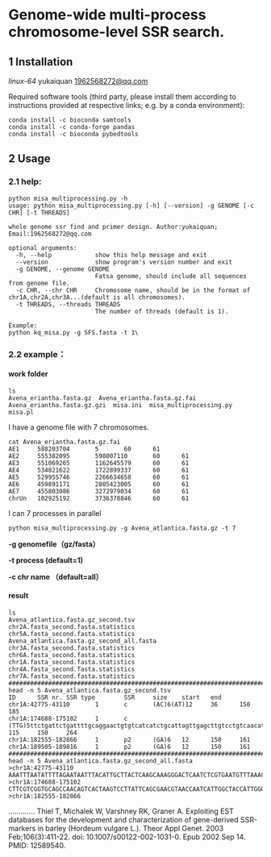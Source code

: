 # Genome-wide multi-process chromosome-level **SSR** search.

## 1 Installation

 *linux-64*    yukaiquan 1962568272@qq.com

Required software tools (third party, please install them according to instructions provided at respective links; e.g. by a conda environment):

```shell
conda install -c bioconda samtools
conda install -c conda-forge pandas
conda install -c bioconda pybedtools
```

## 2 Usage

### 2.1 help:

```shell
python misa_multiprocessing.py -h
usage: python misa_multiprocessing.py [-h] [--version] -g GENOME [-c CHR] [-t THREADS]

whole genome ssr find and primer design. Author:yukaiquan; Email:1962568272@qq.com

optional arguments:
  -h, --help            show this help message and exit
  --version             show program's version number and exit
  -g GENOME, --genome GENOME
                        Fatsa genome, should include all sequences from genome file.
  -c CHR, --chr CHR     Chromosome name, should be in the format of chr1A,chr2A,chr3A...(default is all chromosomes).
  -t THREADS, --threads THREADS
                        The number of threads (default is 1).

Example:
python kq_misa.py -g SFS.fasta -t 1\
```

### 2.2 example：

#### work folder

```shell
ls
Avena_eriantha.fasta.gz  Avena_eriantha.fasta.gz.fai  Avena_eriantha.fasta.gz.gzi  misa.ini  misa_multiprocessing.py  misa.pl
```

I have a genome file with 7 chromosomes.

```shell
cat Avena_eriantha.fasta.gz.fai
AE1     588203704       5       60      61
AE2     555382095       598007110       60      61
AE3     551069265       1162645579      60      61
AE4     534821622       1722899337      60      61
AE5     529955746       2266634658      60      61
AE6     459891171       2805423005      60      61
AE7     455803086       3272979034      60      61
chrUn   102925192       3736378846      60      61
```

I can 7 processes in parallel

```shell
python misa_multiprocessing.py -g Avena_atlantica.fasta.gz -t 7
```

**-g genomefile（gz/fasta）**

**-t process (default=1)**

**-c chr name （default=all）**

#### result

```shell
ls
Avena_atlantica.fasta.gz_second.tsv        chr2A.fasta_second.fasta.statistics  chr5A.fasta_second.fasta.statistics
Avena_atlantica.fasta.gz_second_all.fasta  chr3A.fasta_second.fasta.statistics  chr6A.fasta_second.fasta.statistics
chr1A.fasta_second.fasta.statistics        chr4A.fasta_second.fasta.statistics  chr7A.fasta_second.fasta.statistics
##########################################################################################
head -n 5 Avena_atlantica.fasta.gz_second.tsv
ID      SSR nr. SSR type        SSR     size    start   end
chr1A:42775-43110       1       c       (AC)6(AT)12     36      150     185
chr1A:174688-175102     1       c       (TTG)5ttctgattctgattttgcaggaactgtgtcatcatctgcattagttgagcttgtcctgtcaacatctgctgtatctcgggagtga(TGT)5       115     150     264
chr1A:182555-182866     1       p2      (GA)6   12      150     161
chr1A:189505-189816     1       p2      (GA)6   12      150     161
##########################################################################################
head -n 5 Avena_atlantica.fasta.gz_second_all.fasta
>chr1A:42775-43110
AAATTTAATATTTTAGAATAATTTACATTGCTTACTCAAGCAAAGGGACTCAATCTCGTGAATGTTTAAACGCTACATGCTCAAGCTGTTGTCTTTTAGTACTTGTTCTATTTGCATTGCGTAAGTAGGACATCCTCATATCCACCGGAACACACACACACATATATATATATATATATATATATACACACATATATACATAAATTCAATTTGGTGATCATTTTTTTGCATATATGGATGATCTTCATAAATGACCACACTCTTTATCAAAATTTACCCTACTATCTATGGTATCATTTTAGAAAATTTGAAATAGTATTTCAAAATATTGGATA
>chr1A:174688-175102
CTTCGTCGGTGCAGCCAACAGTCACTAAGTCCTTATTCAGCGAACGTAACCAATCATTGGCTACCATTGGGTCAGTTGTTCCAGAGAACCTTGCAGGGCTTAGTTTCAAAAACCTGGTGAGCATATCATGTGCTGGAGGATTATTCTGATTGTTGTTGTTGTTGTTCTGATTCTGATTTTGCAGGAACTGTGTCATCATCTGCATTAGTTGAGCTTGTCCTGTCAACATCTGCTGTATCTCGGGAGTGATGTTGTTGTTGTTGTTTTGGTTGGGGTTGGCACGACGGGGAGGCATATGTTGGTTTGATAGGGATAAGTAATGATAGATAGGCATAAGGAAGTTCTGACACACAACTCAAAACAACCAAGTTCAATCAAACAATCAATCAATCAACAAGCAACTATCCACTTAAC
>chr1A:182555-182866
```

.............
Thiel T, Michalek W, Varshney RK, Graner A. Exploiting EST databases for the development and characterization of gene-derived SSR-markers in barley (Hordeum vulgare L.). Theor Appl Genet. 2003 Feb;106(3):411-22. doi: 10.1007/s00122-002-1031-0. Epub 2002 Sep 14. PMID: 12589540.
